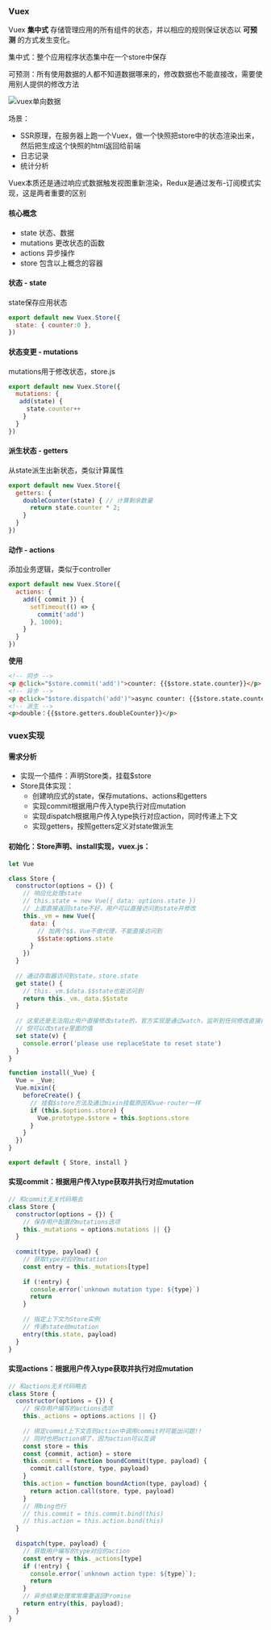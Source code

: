 ### Vuex

Vuex **集中式** 存储管理应用的所有组件的状态，并以相应的规则保证状态以 **可预测** 的方式发生变化。

集中式：整个应用程序状态集中在一个store中保存

可预测：所有使用数据的人都不知道数据哪来的，修改数据也不能直接改，需要使用别人提供的修改方法

![vuex单向数据](https://vuex.vuejs.org/vuex.png)

场景：

- SSR原理，在服务器上跑一个Vuex，做一个快照把store中的状态渲染出来，然后把生成这个快照的html返回给前端
- 日志记录
- 统计分析

Vuex本质还是通过响应式数据触发视图重新渲染，Redux是通过发布-订阅模式实现，这是两者重要的区别

#### 核心概念

- state 状态、数据
- mutations 更改状态的函数
- actions 异步操作
- store 包含以上概念的容器

#### 状态 - state

state保存应用状态

```js
export default new Vuex.Store({
  state: { counter:0 },
})
```

#### 状态变更 - mutations

mutations用于修改状态，store.js

```js
export default new Vuex.Store({
  mutations: {
   add(state) {
     state.counter++
    }
  }
})
```

#### 派生状态 - getters

从state派生出新状态，类似计算属性

```js
export default new Vuex.Store({
  getters: {
    doubleCounter(state) { // 计算剩余数量
      return state.counter * 2;
    }
  }
})
```

#### 动作 - actions

添加业务逻辑，类似于controller

```js
export default new Vuex.Store({
  actions: {
    add({ commit }) {
      setTimeout(() => {
        commit('add')
      }, 1000);
    }
  }
})
```

**使用**

```html
<!-- 同步 -->
<p @click="$store.commit('add')">counter: {{$store.state.counter}}</p>
<!-- 异步 -->
<p @click="$store.dispatch('add')">async counter: {{$store.state.counter}}</p>
<!-- 派生 -->
<p>double：{{$store.getters.doubleCounter}}</p>
```

### vuex实现

#### 需求分析

- 实现一个插件：声明Store类，挂载$store
- Store具体实现：
  - 创建响应式的state，保存mutations、actions和getters
  - 实现commit根据用户传入type执行对应mutation
  - 实现dispatch根据用户传入type执行对应action，同时传递上下文
  - 实现getters，按照getters定义对state做派生

#### 初始化：Store声明、install实现，vuex.js：

```js
let Vue

class Store {
  constructor(options = {}) {
    // 响应化处理state
    // this.state = new Vue({ data: options.state })
    // 上面直接返回state不好，用户可以直接访问到state并修改
    this._vm = new Vue({
      data: {
        // 加两个$$，Vue不做代理，不能直接访问到
        $$state:options.state
      }
    })
  }
  
  // 通过存取器访问到state，store.state
  get state() {
    // this._vm.$data.$$state也能访问到
    return this._vm._data.$$state
  }
  
  // 这里还是无法阻止用户直接修改state的，官方实现是通过watch，监听到任何修改直接报错的
  // 但可以改state里面的值
  set state(v) {
    console.error('please use replaceState to reset state')
  }
}

function install(_Vue) {
  Vue = _Vue;
  Vue.mixin({
    beforeCreate() {
      // 挂载$store方法及通过mixin挂载原因和vue-router一样
      if (this.$options.store) {
        Vue.prototype.$store = this.$options.store
      }
    }
  })
}

export default { Store, install }
```

#### 实现commit：根据用户传入type获取并执行对应mutation

```js
// 和commit无关代码略去
class Store {
  constructor(options = {}) {
    // 保存用户配置的mutations选项
    this._mutations = options.mutations || {}
  }
    
  commit(type, payload) {
    // 获取type对应的mutation
    const entry = this._mutations[type]
    
    if (!entry) {
      console.error(`unknown mutation type: ${type}`)
      return
    }
      
    // 指定上下文为Store实例
    // 传递state给mutation
    entry(this.state, payload)
  }
}
```

#### 实现actions：根据用户传入type获取并执行对应mutation

```js
// 和actions无关代码略去
class Store {
  constructor(options = {}) {
    // 保存用户编写的actions选项
    this._actions = options.actions || {}
      
    // 绑定commit上下文否则action中调用commit时可能出问题!!
    // 同时也把action绑了，因为action可以互调
    const store = this
    const {commit, action} = store
    this.commit = function boundCommit(type, payload) {
      commit.call(store, type, payload)
    }
    this.action = function boundAction(type, payload) {
      return action.call(store, type, payload)
    }
    // 用bing也行
    // this.commit = this.commit.bind(this)
    // this.action = this.action.bind(this)
  }
    
  dispatch(type, payload) {
    // 获取用户编写的type对应的action
    const entry = this._actions[type]
    if (!entry) {
      console.error(`unknown action type: ${type}`);
      return
    }
    // 异步结果处理常常需要返回Promise
    return entry(this, payload);
  }
}
```

